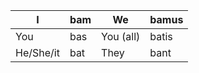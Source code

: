 | I         | bam | We        | bamus |
| --------- | --- | --------- | ----- |
| You       | bas | You (all) | batis |
| He/She/it | bat | They      | bant  |

